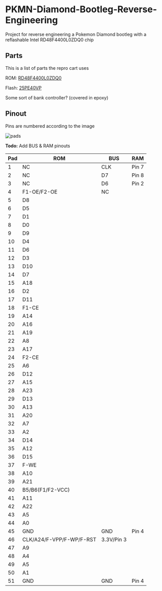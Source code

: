 # PKMN-Diamond-Bootleg-Reverse-Engineering

Project for reverse engineering a Pokemon Diamond bootleg with a reflashable Intel RD48F4400L0ZDQ0 chip


## Parts

This is a list of parts the repro cart uses


ROM: [RD48F4400L0ZDQ0](https://github.com/HDR/Datasheets/blob/master/RD48F4400L0ZDQ0.pdf)

Flash: [25PE40VP](https://github.com/HDR/Datasheets/blob/master/M25PE40.pdf)

Some sort of bank controller? (covered in epoxy)


## Pinout

Pins are numbered according to the image

![pads](BackNumbered.png)

**Todo:** Add BUS & RAM pinouts

| Pad | ROM | BUS | RAM |
|-|-|-|-|
| 1 | NC | CLK | Pin 7 |
| 2 | NC | D7 | Pin 8 |
| 3 | NC | D6 | Pin 2 |
| 4 | F1-OE/F2-OE | NC |  |
| 5 | D8 |  |  |
| 6 | D5 |  |  |
| 7 | D1 |  |  |
| 8 | D0 |  |  |
| 9 | D9 |  |  |
| 10 | D4 |  |  |
| 11 | D6 |  |  |
| 12 | D3 |  |  |
| 13 | D10 |  |  |
| 14 | D7 |  |  |
| 15 | A18 |  |  |
| 16 | D2 |  |  |
| 17 | D11 |  |  |
| 18 | F1-CE |  |  |
| 19 | A14 |  |  |
| 20 | A16 |  |  |
| 21 | A19 |  |  |
| 22 | A8 |  |  |
| 23 | A17 |  |  |
| 24 | F2-CE |  |  |
| 25 | A6 |  |  |
| 26 | D12 |  |  |
| 27 | A15 |  |  |
| 28 | A23 |  |  |
| 29 | D13 |  |  |
| 30 | A13 |  |  |
| 31 | A20 |  |  |
| 32 | A7 |  |  |
| 33 | A2 |  |  |
| 34 | D14 |  |  |
| 35 | A12 |  |  |
| 36 | D15 |  |  |
| 37 | F-WE |  |  |
| 38 | A10 |  |  |
| 39 | A21 |  |  |
| 40 | B5/B6(F1/F2-VCC) |  |  |
| 41 | A11 |  |  |
| 42 | A22 |  |  |
| 43 | A5 |  |  |
| 44 | A0 |  |  |
| 45 | GND | GND | Pin 4 |
| 46 | CLK/A24/F-VPP/F-WP/F-RST | 3.3V/Pin 3 |  |
| 47 | A9 |  |  |
| 48 | A4 |  |  |
| 49 | A5 |  |  |
| 50 | A1 |  |  |
| 51 | GND | GND | Pin 4 |